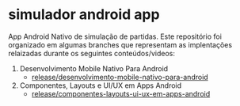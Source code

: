 # simulador android app
App Android Nativo de simulação de partidas. Este repositório foi organizado em algumas branches que representam as implentações relaizadas durante os seguintes conteúdos/videos:

1. Desenvolvimento Mobile Nativo Para Android
   - [release/desenvolvimento-mobile-nativo-para-android](https://github.com/LoriViana/simulador-android-app/tree/release/desenvolvimento-mobile-nativo-para-android)
2. Componentes, Layouts e UI/UX em Apps Android
   - [release/componentes-layouts-ui-ux-em-apps-android](https://github.com/LoriViana/simulador-android-app/tree/release/componentes-layouts-ui-ux-em-apps-android)
